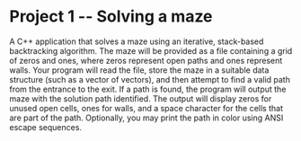 # Project 1 -- Solving a maze
A C++ application that solves a maze using an iterative, stack-based backtracking algorithm. 
The maze will be provided as a file containing a grid of zeros and ones, where zeros represent 
open paths and ones represent walls. Your program will read the file, store the maze in a suitable
data structure (such as a vector of vectors), and then attempt to find a valid path from the 
entrance to the exit. If a path is found, the program will output the maze with the solution path 
identified. The output will display zeros for unused open cells, ones for walls, and a space 
character for the cells that are part of the path. Optionally, you may print the path in color 
using ANSI escape sequences.
